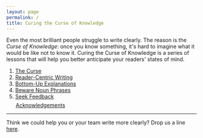 ```yaml
---
layout: page
permalink: /
title: Curing the Curse of Knowledge
---
```


Even the most brilliant people struggle to write clearly. The reason is the _Curse of Knowledge_: once you know something, it's hard to imagine what it would be like not to know it. Curing the Curse of Knowledge is a series of lessons that will help you better anticipate your readers' states of mind.

1. [The Curse](/the-curse/)
2. [Reader-Centric Writing](/reader-centric-writing/)
3. [Bottom-Up Explanations](/bottom-up-explanations/)
4. [Beware Noun Phrases](/beware-noun-phrases/)
5. [Seek Feedback](/seek-feedback/)
<p style="margin-left:25px;margin-top:-0.6em;"><a href="/acknowledgements/">Acknowledgements</a></p>

<hr>

Think we could help you or your team write more clearly? Drop us a line [here](mailto:course@curingthecurse.com).